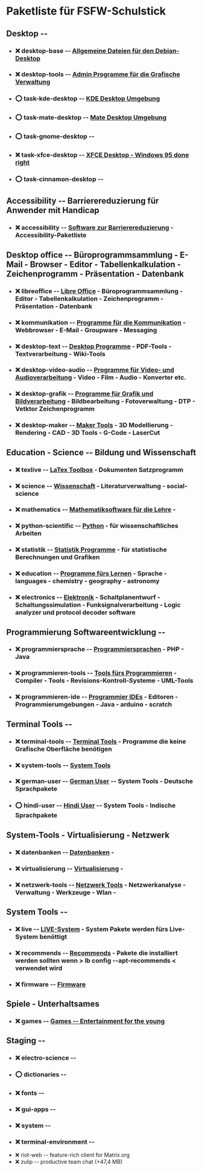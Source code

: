 # Paketliste für FSFW-Schulstick

##  Desktop  --

- ### :x:  desktop-base  -- [Allgemeine Dateien für den Debian-Desktop](../common_package-lists/desktop-base.md)

- ### :x:  desktop-tools  -- [Admin Programme für die Grafische Verwaltung](../common_package-lists/desktop-tools.md)

- ### :o:  task-kde-desktop  -- [KDE Desktop Umgebung](../common_package-lists/task-kde-desktop.md)

[//]: # ( gerd: schlägt mate als Desktop vor - benötigt weniger Ressourcen )
[//]: # ( beim testen ist mir aufgefallen: )
[//]: # ( - Images mit KDE-Desktop booten erst wenn die Speicheroption >> kvm -m 1024 << benutzt wird)
[//]: # ( - Images mit Mate-Desktop mit der Speicheroption >> kvm -m 256 <<, für Firefox scheint das aber zu wenig Speicher zu sein - dieser startet nicht - Last geht nach oben )
[//]: # ( - mit der Speicheroption -m 512 geht es gerade so )
[//]: # ( Bemerkung: es wird derzeit keine "Swap Partition" benutzt - sollte man darüber nachdenken ? )
- ### :o:  task-mate-desktop  -- [Mate Desktop Umgebung](../common_package-lists/task-mate-desktop.md)

- ### :o:  task-gnome-desktop  --

- ### :x:  task-xfce-desktop  -- [XFCE Desktop - Windows 95 done right](../common_package-lists/task-xfce-desktop.md)

- ### :o:  task-cinnamon-desktop  --

##  Accessibility  -- Barrierereduzierung für Anwender mit Handicap

- ### :x:  accessibility  -- [Software zur Barrierereduzierung](../common_package-lists/accessibility.md) - Accessibility-Paketliste


##  Desktop office  -- Büroprogrammsammlung - E-Mail - Browser - Editor - Tabellenkalkulation - Zeichenprogramm - Präsentation - Datenbank

- ### :x:  libreoffice  -- [Libre Office](../common_package-lists/libreoffice.md) - Büroprogrammsammlung - Editor - Tabellenkalkulation - Zeichenprogramm - Präsentation - Datenbank

- ### :x:  kommunikation  -- [Programme für die Kommunikation](../common_package-lists/kommunikation.md) - Webbrowser - E-Mail - Groupware - Messaging

- ### :x:  desktop-text  -- [Desktop Programme](../common_package-lists/desktop-text.md) - PDF-Tools - Textverarbeitung - Wiki-Tools

- ### :x:  desktop-video-audio  -- [Programme für Video- und Audioverarbeitung](../common_package-lists/desktop-video-audio.md) - Video - Film - Audio - Konverter etc.

- ### :x:  desktop-grafik  -- [Programme für Grafik und Bildverarbeitung](../common_package-lists/desktop-grafik.md) - Bildbearbeitung - Fotoverwaltung - DTP - Vetktor Zeichenprogramm

- ### :x:  desktop-maker  --  [Maker Tools](../common_package-lists/desktop-maker.md) -  3D Modellierung - Rendering - CAD - 3D Tools - G-Code - LaserCut


##  Education - Science  --  Bildung und Wissenschaft

- ### :x:  texlive  -- [LaTex Toolbox](../common_package-lists/texlive.md)  - Dokumenten Satzprogramm

- ### :x:  science  -- [Wissenschaft](../common_package-lists/science.md) - Literaturverwaltung - social-science

- ### :x:  mathematics  --  [Mathematiksoftware für die Lehre](../common_package-lists/mathematics.md) -

- ### :x:  python-scientific  --  [Python](../common_package-lists/python-scientific.md) - für wissenschaftliches Arbeiten

- ### :x:  statistik  --  [Statistik Programme](../common_package-lists/statistik.md) - für statistische Berechnungen und Grafiken

- ### :x:  education  -- [Programme fürs Lernen](../common_package-lists/education.md) - Sprache - languages - chemistry - geography - astronomy

- ### :x:  electronics  -- [Elektronik](../common_package-lists/electronics.md) - Schaltplanentwurf - Schaltungssimulation - Funksignalverarbeitung - Logic analyzer und protocol decoder software


##  Programmierung Softwareentwicklung  --

- ### :x:  programmiersprache  -- [Programmiersprachen](../common_package-lists/programmiersprache.md) - PHP - Java

- ### :x:  programmieren-tools  -- [Tools fürs Programmieren](../common_package-lists/programmieren-tools.md) - Compiler - Tools - Revisions-Kontroll-Systeme - UML-Tools

- ### :x:  programmieren-ide  --  [Programmier IDEs](../common_package-lists/programmieren-ide.md) - Editoren - Programmierumgebungen - Java - arduino - scratch


##  Terminal Tools  --

- ### :x:  terminal-tools  -- [Terminal Tools](../common_package-lists/terminal-tools.md) - Programme die keine Grafische Oberfläche benötigen

- ### :x:  system-tools  -- [System Tools](../common_package-lists/system-tools.md)

- ### :x:  german-user  -- [German User](../common_package-lists/german-user.md)  -- System Tools - Deutsche Sprachpakete
- ### :o:  hindi-user  -- [Hindi User](../common_package-lists/hindi-user.md)  -- System Tools - Indische Sprachpakete


##  System-Tools - Virtualisierung - Netzwerk

- ### :x:  datenbanken  -- [Datenbanken](../common_package-lists/datenbanken.md) -

- ### :x:  virtualisierung  -- [Virtualisierung](../common_package-lists/virtualisierung.md) -

- ### :x:  netzwerk-tools  -- [Netzwerk Tools](../common_package-lists/netzwerk-tools.md) - Netzwerkanalyse - Verwaltung - Werkzeuge - Wlan -


##  System Tools  --

- ### :x:  live  -- [LIVE-System](../common_package-lists/live.md) - System Pakete werden fürs Live-System benöttigt

- ### :x:  recommends  -- [Recommends](../common_package-lists/recommends.md) - Pakete die installiert werden sollten wenn > lb config --apt-recommends < verwendet wird

- ### :x:  firmware  -- [Firmware](../common_package-lists/firmware.md)


##  Spiele - Unterhaltsames

- ### :x:  games  -- [Games -- Entertainment for the young](../common_package-lists/games.md)

##  Staging  --

- ### :x:  electro-science  -- [](../common_package-lists/electro-science.md)
- ### :o:  dictionaries  -- [](../common_package-lists/dictionaries.md)
- ### :x:  fonts  -- [](../common_package-lists/fonts.md)
- ### :x:  gui-apps  -- [](../common_package-lists/gui-apps.md)
- ### :x:  system  -- [](../common_package-lists/system.md)
- ### :x:  terminal-environment  -- [](../common_package-lists/terminal-environment.md)
- :x:  riot-web  --		feature-rich client for Matrix.org
- :x:  zulip  --		productive team chat (+47,4 MB)

